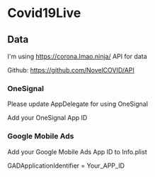 # Covid19Live

## Data

I'm using https://corona.lmao.ninja/ API for data

Github: https://github.com/NovelCOVID/API

### OneSignal
Please update AppDelegate for using OneSignal

Add your OneSignal App ID

### Google Mobile Ads
Add your Google Mobile Ads App ID to Info.plist

GADApplicationIdentifier = Your_APP_ID
